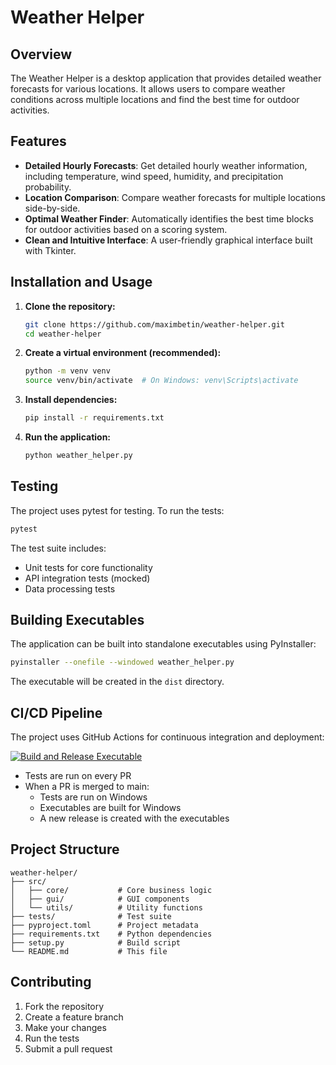 # Weather Helper

## Overview

The Weather Helper is a desktop application that provides detailed weather forecasts for various locations. It allows users to compare weather conditions across multiple locations and find the best time for outdoor activities.

## Features

- **Detailed Hourly Forecasts**: Get detailed hourly weather information, including temperature, wind speed, humidity, and precipitation probability.
- **Location Comparison**: Compare weather forecasts for multiple locations side-by-side.
- **Optimal Weather Finder**: Automatically identifies the best time blocks for outdoor activities based on a scoring system.
- **Clean and Intuitive Interface**: A user-friendly graphical interface built with Tkinter.

## Installation and Usage

1. **Clone the repository:**

   ```bash
   git clone https://github.com/maximbetin/weather-helper.git
   cd weather-helper
   ```

2. **Create a virtual environment (recommended):**

   ```bash
   python -m venv venv
   source venv/bin/activate  # On Windows: venv\Scripts\activate
   ```

3. **Install dependencies:**

   ```bash
   pip install -r requirements.txt
   ```

4. **Run the application:**

   ```bash
   python weather_helper.py
   ```

## Testing

The project uses pytest for testing. To run the tests:

```bash
pytest
```

The test suite includes:
- Unit tests for core functionality
- API integration tests (mocked)
- Data processing tests

## Building Executables

The application can be built into standalone executables using PyInstaller:

```bash
pyinstaller --onefile --windowed weather_helper.py
```

The executable will be created in the `dist` directory.

## CI/CD Pipeline

The project uses GitHub Actions for continuous integration and deployment:

[![Build and Release Executable](https://github.com/maximbetin/weather-helper/actions/workflows/release.yml/badge.svg?branch=main)](https://github.com/maximbetin/weather-helper/actions/workflows/release.yml)

- Tests are run on every PR
- When a PR is merged to main:
  - Tests are run on Windows
  - Executables are built for Windows
  - A new release is created with the executables

## Project Structure

```
weather-helper/
├── src/
│   ├── core/           # Core business logic
│   ├── gui/            # GUI components
│   └── utils/          # Utility functions
├── tests/              # Test suite
├── pyproject.toml      # Project metadata
├── requirements.txt    # Python dependencies
├── setup.py            # Build script
└── README.md           # This file
```

## Contributing

1. Fork the repository
2. Create a feature branch
3. Make your changes
4. Run the tests
5. Submit a pull request